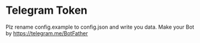 # Telegram Token

Plz rename config.example to config.json and write you data.
Make your Bot by https://telegram.me/BotFather


